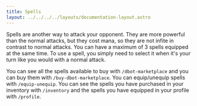 ```yaml
---
title: Spells
layout: ../../../../layouts/documentation-layout.astro
---
```


Spells are another way to attack your opponent. They are more powerful than the normal attacks, but they cost mana, so they are not infite in contrast to normal attacks.
You can have a maximum of 3 spells equipped at the same time. To use a spell, you simply need to select it when it's your turn like you would with a normal attack.

You can see all the spells available to buy with `/dbot-marketplace` and you can buy them with `/buy-dbot-marketplace`. You can equip/unequip spells with `/equip-unequip`.
You can see the spells you have purchased in your inventory with `/inventory` and the spells you have equipped in your profile with `/profile`.
